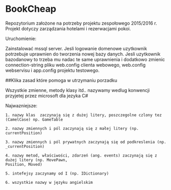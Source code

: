 # BookCheap
Repozytorium założone na potrzeby projektu zespołowego 2015/2016 r. Projekt dotyczy zarządzania hotelami i rezerwacjami pokoi.

Uruchomienie:

Zainstalować mssql server. Jesli logowanie domenowe uzytkownik potrzebuje uprawnien do tworzenia nowej bazy danych. Jesli uzytkownik
bazodanowy to trzeba mu nadac te same uprawnienia i dodatkowo zmienic connection-string pliku web.config clienta webowego, web.config
webservisu i app.config projektu testowego.

##Klika zasad które pomoga w utrzymaniu porzadku

Wszystkie zmienne, metody klasy itd.. nazywamy wedlug konwencji przyjetej przez microsoft dla jezyka C#

  Najwazniejsze:
  
    1. nazwy klas  zaczynają się z dużej litery, poszczegolne czlony tez (CamelCase) np. GameTable
    
    2. nazwy zmiennych i pól zaczynają się z małej litery (np. currentPosition)
    
    3. nazwy zmiennych i pól prywatnych zaczynają się od podkreslenia (np. _currentPosition)
    
    4. nazwy metod, właściwości, zdarzeń (ang. events) zaczynają się z dużej litery (np. MovePawn,
    Position, Moved)
    
    5. intefejsy zaczynamy od I (np. IDictionary)
    
    6. wszystkie nazwy w języku angielskim
